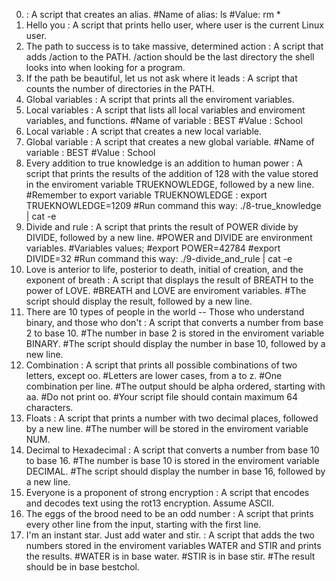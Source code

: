 0. <o> : A script that creates an alias.
      #Name of alias: ls
      #Value: rm * 
1. Hello you : A script that prints hello user, where user is the current Linux user.
2. The path to success is to take massive, determined action : A script that adds /action to the PATH. /action should be the last directory the shell looks into when looking for a program.
3. If the path be beautiful, let us not ask where it leads : A script that counts the number of directories in the PATH.
4. Global variables : A script that prints all the enviroment variables.
5. Local variables : A script that lists all local variables and enviroment variables, and functions.
     #Name of variable : BEST
     #Value : School
6. Local variable : A script that creates a new local variable.
7. Global variable : A script that creates a new global variable.
     #Name of variable : BEST                                                        #Value : School        
8. Every addition to true knowledge is an addition to human power : A script that prints the results of the addition of 128 with the value stored in the enviroment variable TRUEKNOWLEDGE, followed by a new line.
     #Remember to export variable TRUEKNOWLEDGE : export TRUEKNOWLEDGE=1209
     #Run command this way: ./8-true_knowledge | cat -e
9. Divide and rule : A script that prints the result of POWER divide by DIVIDE, followed by a new line.
     #POWER and DIVIDE are environment variables.
     #Variables values;
     #export POWER=42784
     #export DIVIDE=32
     #Run command this way: ./9-divide_and_rule | cat -e
10. Love is anterior to life, posterior to death, initial of creation, and the exponent of breath : A script that displays the result of BREATH to the power of LOVE.
    #BREATH and LOVE are enviroment variables.
    #The script should display the result, followed by a new line.
11. There are 10 types of people in the world -- Those who understand binary, and those who don't : A script that converts a number from base 2 to base 10.
    #The number in base 2 is stored in the enviroment variable BINARY.
    #The script should display the number in base 10, followed by a new line.
12. Combination : A script that prints all possible combinations of two letters, except oo.
    #Letters are lower cases, from a to z.
    #One combination per line.
    #The output should be alpha ordered, starting with aa.
    #Do not print oo.
    #Your script file should contain maximum 64 characters.
13. Floats : A script that prints a number with two decimal places, followed by a new line.
    #The number will be stored in the enviroment variable NUM.
14. Decimal to Hexadecimal : A script that converts a number from base 10 to base 16.
    #The number is base 10 is stored in the enviroment variable DECIMAL.
    #The script should display the number in base 16, followed by a new line.
15. Everyone is a proponent of strong encryption : A script that encodes and decodes text using the rot13 encryption. Assume ASCII.
16. The eggs of the brood need to be an odd number : A script that prints every other line from the input, starting with the first line.
17. I'm an instant star. Just add water and stir. : A script that adds the two numbers stored in the enviroment variables WATER and STIR and prints the results.
    #WATER is in base water.
    #STIR is in base stir.
    #The result should be in base bestchol.


